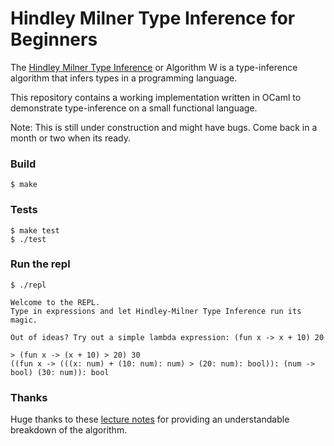 Hindley Milner Type Inference for Beginners
===

The [Hindley Milner Type Inference](https://en.wikipedia.org/wiki/Hindley%E2%80%93Milner_type_system) or Algorithm W is a type-inference algorithm that infers types in a programming language.

This repository contains a working implementation written in OCaml to demonstrate type-inference on a small functional language.

Note: This is still under construction and might have bugs. Come back in a month or two when its ready.

### Build
```
$ make
```

### Tests
```
$ make test
$ ./test
```

### Run the repl

```
$ ./repl

Welcome to the REPL.
Type in expressions and let Hindley-Milner Type Inference run its magic.

Out of ideas? Try out a simple lambda expression: (fun x -> x + 10) 20

> (fun x -> (x + 10) > 20) 30
((fun x -> (((x: num) + (10: num): num) > (20: num): bool)): (num -> bool) (30: num)): bool
```

### Thanks
Huge thanks to these [lecture notes](http://www.cs.cornell.edu/courses/cs3110/2011sp/lectures/lec26-type-inference/type-inference.htm) for providing an understandable breakdown of the algorithm.
